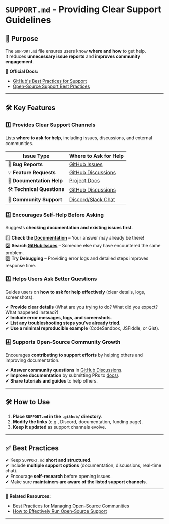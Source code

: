 # `SUPPORT.md` - Providing Clear Support Guidelines  

## **📌 Purpose**  
The `SUPPORT.md` file ensures users know **where and how** to get help.  
It reduces **unnecessary issue reports** and **improves community engagement**.  

📖 **Official Docs:**  
- [GitHub's Best Practices for Support](https://docs.github.com/en/github/building-a-strong-community/setting-guidelines-for-repository-contributors)  
- [Open-Source Support Best Practices](https://opensource.com/article/19/5/building-open-source-support-community)  

---

## **🛠 Key Features**
### **1️⃣ Provides Clear Support Channels**  
Lists **where to ask for help**, including issues, discussions, and external communities. 

| Issue Type                 | Where to Ask for Help                                      |
|----------------------------|-----------------------------------------------------------|
| 🐛 **Bug Reports**          | [GitHub Issues](https://github.com/example/issues/new)  |
| 💡 **Feature Requests**     | [GitHub Discussions](https://github.com/example/discussions) |
| 📖 **Documentation Help**   | [Project Docs](https://example.com/docs) |
| 🛠 **Technical Questions**  | [GitHub Discussions](https://github.com/example/discussions) |
| 🚀 **Community Support**    | [Discord/Slack Chat](https://discord.com/invite/example) |

### **2️⃣ Encourages Self-Help Before Asking**  
Suggests **checking documentation and existing issues first**.  

1️⃣ **Check the [Documentation](https://example.com/docs)** – Your answer may already be there!  
2️⃣ **Search [GitHub Issues](https://github.com/example/issues?q=is%3Aissue)** – Someone else may have encountered the same problem.  
3️⃣ **Try Debugging** – Providing error logs and detailed steps improves response time.  


### **3️⃣ Helps Users Ask Better Questions**  
Guides users on **how to ask for help effectively** (clear details, logs, screenshots).  

✔ **Provide clear details** (What are you trying to do? What did you expect? What happened instead?)  
✔ **Include error messages, logs, and screenshots**.  
✔ **List any troubleshooting steps you've already tried**.  
✔ **Use a minimal reproducible example** (CodeSandbox, JSFiddle, or Gist).  


### **4️⃣ Supports Open-Source Community Growth**  
Encourages **contributing to support efforts** by helping others and improving documentation.  

✔ **Answer community questions** in [GitHub Discussions](https://github.com/example/discussions).  
✔ **Improve documentation** by submitting PRs to [docs/](https://github.com/example/docs).  
✔ **Share tutorials and guides** to help others.  


---

## **🛠 How to Use**
1. **Place `SUPPORT.md` in the `.github/` directory**.  
2. **Modify the links** (e.g., Discord, documentation, funding page).  
3. **Keep it updated** as support channels evolve.  

---

## **✅ Best Practices**
✔ Keep `SUPPORT.md` **short and structured**.  
✔ Include **multiple support options** (documentation, discussions, real-time chat).  
✔ Encourage **self-research** before opening issues.  
✔ Make sure **maintainers are aware of the listed support channels**.  

---

🔗 **Related Resources:**  
- [Best Practices for Managing Open-Source Communities](https://opensource.com/article/18/2/leading-open-source-community)  
- [How to Effectively Run Open-Source Support](https://opensource.com/article/19/5/building-open-source-support-community)  

---
